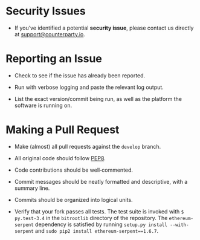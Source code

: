 # Security Issues

* If you’ve identified a potential **security issue**, please contact us
  directly at <support@counterparty.io>.


# Reporting an Issue

* Check to see if the issue has already been reported.

* Run with verbose logging and paste the relevant log output.

* List the exact version/commit being run, as well as the platform the software
  is running on.


# Making a Pull Request

* Make (almost) all pull requests against the `develop` branch.

* All original code should follow [PEP8](https://www.python.org/dev/peps/pep-0008/).

* Code contributions should be well‐commented.

* Commit messages should be neatly formatted and descriptive, with a summary line.

* Commits should be organized into logical units.

* Verify that your fork passes all tests. The test suite is invoked with `$
  py.test-3.4` in the `bitrootlib` directory of the repository. The
`ethereum-serpent` dependency is satisfied by running `setup.py install
--with-serpent` and `sudo pip2 install ethereum-serpent==1.6.7`.
